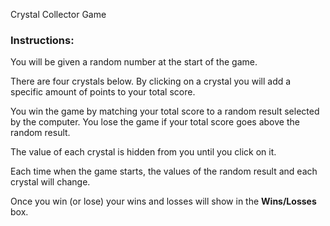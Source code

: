 
Crystal Collector Game
<h3>Instructions:</h3>
                <p>You will be given a random number at the start of the game.</p>
                <p>
                    There are four crystals below. By clicking on a crystal you will add a specific
                    amount of points to your total score.
                </p>
                <p>
                    You win the game by matching your total score to a random result selected by 
                    the computer. You lose the game if your total score goes above the random result.
                </p>
                <p>The value of each crystal is hidden from you until you click on it.</p>
                <p>
                    Each time when the game starts, the values of the random result and each crystal
                    will change.
                </p>
                <p>
                    Once you win (or lose) your wins and losses will show in the <b>Wins/Losses</b> box.
                </p>
